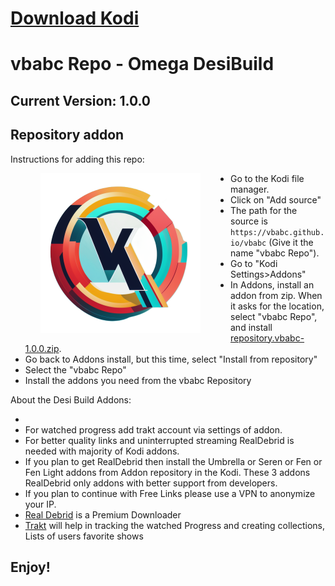 # <a href="https://kodi.tv/download" target="_blank" rel="noopener noreferrer">Download Kodi</a>

# vbabc Repo - Omega DesiBuild

## Current Version: 1.0.0

## Repository addon

Instructions for adding this repo:

<img align="left" src="icon.png" width="256" hspace="48" title="Sunny Kodi Repository">

<p align="right">
  <ul>
    <li>Go to the Kodi file manager.</li>
    <li>Click on "Add source"</li>
    <li>The path for the source is <code>https://vbabc.github.io/vbabc</code> (Give it the name "vbabc Repo").</li>
    <li>Go to "Kodi Settings>Addons"</li>
    <li>In Addons, install an addon from zip.  When it asks for the location, select "vbabc Repo", and install <a href="repository.vbabc-1.0.0.zip">repository.vbabc-1.0.0.zip</a>.</li>
    <li>Go back to Addons install, but this time, select "Install from repository"</li>
    <li>Select the "vbabc Repo"</li>
    <li>Install the addons you need from the vbabc Repository</li>    
  </ul>
</p>

About the Desi Build Addons:

<p>
<ul>
<li></li>
<li>For watched progress add trakt account via settings of addon.</li>
<li>For better quality links and uninterrupted streaming RealDebrid is needed with majority of Kodi addons.</li>
<li>If you plan to get RealDebrid then install the Umbrella or Seren or Fen or Fen Light addons from Addon repository in the Kodi. These 3 addons RealDebrid only addons with better support from developers.</li>
<li>If you plan to continue with Free Links please use a VPN to anonymize your IP.</li>
<li><a href="http://real-debrid.com/?id=9676836" target="_blank" rel="noopener noreferrer">Real Debrid</a> is a Premium Downloader</li>
<li><a href="https://trakt.tv/" target="_blank" rel="noopener noreferrer">Trakt</a> will help in tracking the watched Progress and creating collections, Lists of users favorite shows</li>
</ul>
</p>

## Enjoy!
